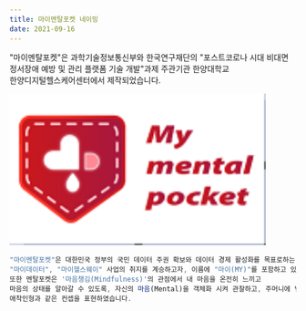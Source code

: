 ```yaml
---
title: 마이멘탈포켓 네이밍
date: 2021-09-16
---
```


"마이멘탈포켓"은 과학기술정보통신부와 한국연구재단의 "포스트코로나 시대 비대면 <br> 정서장애 예방 및 관리 플랫폼 기술 개발"과제 주관기관 한양대학교  <br> 한양디지털헬스케어센터에서 제작되었습니다.

<img src="https://github.com/Rugger12/MyMentalPocket_homepage/blob/master/src/site/images/MyMentalPocket_LOGO.png?raw=true" width="450">

```js
"마이멘탈포켓"은 대한민국 정부의 국민 데이터 주권 확보와 데이터 경제 활성화를 목표로하는
"마이데이터", "마이헬스웨이" 사업의 취지를 계승하고자, 이름에 "마이(MY)"를 포함하고 있습니다.
또한 멘탈포켓은 '마음챙김(Mindfulness)'의 관점에서 내 마음을 온전히 느끼고 
마음의 상태를 알아갈 수 있도록, 자신의 마음(Mental)을 객체화 시켜 관찰하고, 주머니에 넣고 다닐 수 있는
애착인형과 같은 컨셉을 표현하였습니다.
```


